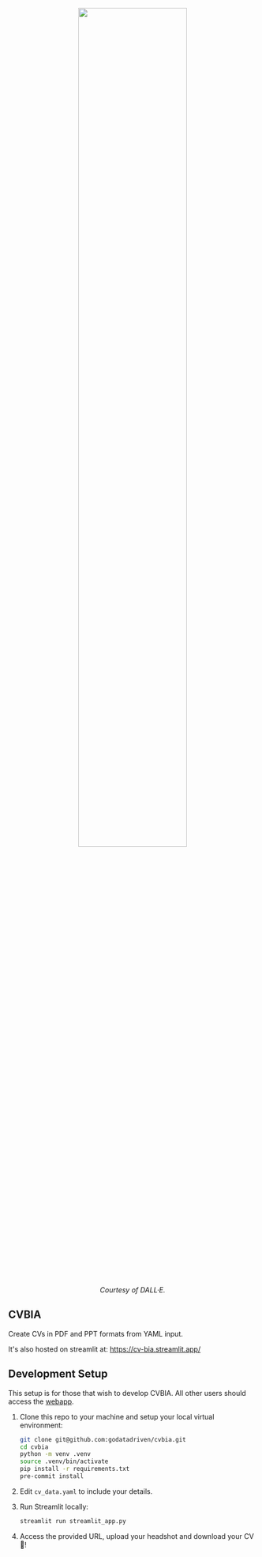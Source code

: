 <p align="center">
    <img align="center" src="./images/repo_image.png" width="66%">
</p>
<div align="center">
    <font><em>Courtesy of DALL·E.</em></font>
</div>

## CVBIA

Create CVs in PDF and PPT formats from YAML input.

It's also hosted on streamlit at:
https://cv-bia.streamlit.app/

## Development Setup

This setup is for those that wish to develop CVBIA. All other users should access the [webapp](https://cv-bia.streamlit.app/).

1. Clone this repo to your machine and setup your local virtual environment:

    ```bash
    git clone git@github.com:godatadriven/cvbia.git
    cd cvbia
    python -m venv .venv
    source .venv/bin/activate
    pip install -r requirements.txt
    pre-commit install
    ```

1. Edit `cv_data.yaml` to include your details.

1. Run Streamlit locally:

    ```bash
    streamlit run streamlit_app.py
    ```

1. Access the provided URL, upload your headshot and download your CV 🎉!
